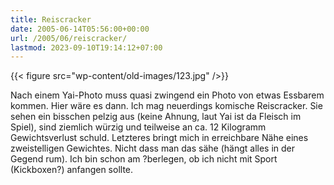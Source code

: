 ```yaml
---
title: Reiscracker
date: 2005-06-14T05:56:00+00:00
url: /2005/06/reiscracker/
lastmod: 2023-09-10T19:14:12+07:00
---
```

{{< figure src="wp-content/old-images/123.jpg" />}}

Nach einem Yai-Photo muss quasi zwingend ein Photo von etwas Essbarem kommen. Hier wäre es dann. Ich mag neuerdings komische Reiscracker. Sie sehen ein bisschen pelzig aus (keine Ahnung, laut Yai ist da Fleisch im Spiel), sind ziemlich würzig und teilweise an ca. 12 Kilogramm Gewichtsverlust schuld. Letzteres bringt mich in erreichbare Nähe eines zweistelligen Gewichtes. Nicht dass man das sähe (hängt alles in der Gegend rum). Ich bin schon am ?berlegen, ob ich nicht mit Sport (Kickboxen?) anfangen sollte.
